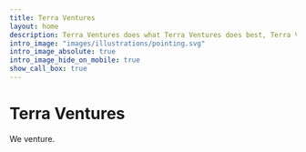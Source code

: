 ```yaml
---
title: Terra Ventures
layout: home
description: Terra Ventures does what Terra Ventures does best, Terra Ventures. 
intro_image: "images/illustrations/pointing.svg"
intro_image_absolute: true
intro_image_hide_on_mobile: true
show_call_box: true
---
```


# Terra Ventures

We venture. 
